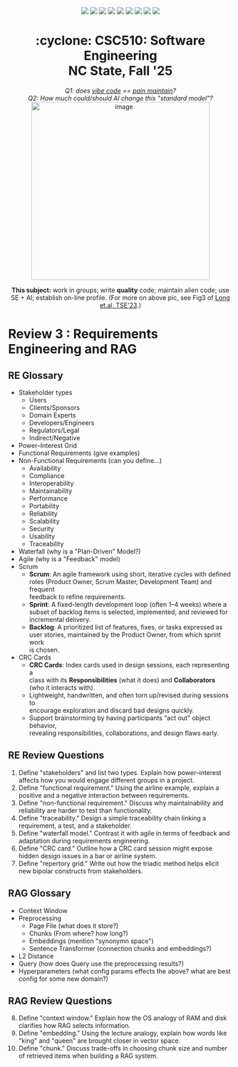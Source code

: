 <p align="center">
  <a href="https://github.com/txt/se25fall/blob/main/README.md#top"><img src="https://img.shields.io/badge/Home-%23ff5733?style=flat-square&logo=home&logoColor=white" /></a>
  <a href="/docs/syllabus.md#top"><img src="https://img.shields.io/badge/Syllabus-%230055ff?style=flat-square&logo=openai&logoColor=white" /></a>
  <a href="https://docs.google.com/spreadsheets/d/1E7H6IiFEV0WIooE1biPB7VVrdaEtBh6yXC-2nrwPKCY/edit?gid=0#gid=0"><img src="https://img.shields.io/badge/Teams1-%23ffd700?style=flat-square&logo=users&logoColor=white" /></a>
  <a href="https://docs.google.com/spreadsheets/d/1i0fNqKea0LzqmB-h8gtOrnF0MM-qt560goU4QkRw8BA/edit?usp=sharing"><img src="https://img.shields.io/badge/Teams2-%23ffcc00?style=flat-square&logo=users&logoColor=white" /></a>
  <a href="https://moodle-courses2527.wolfware.ncsu.edu/course/view.php?id=4690&bp=s"><img src="https://img.shields.io/badge/One-%23dc143c?style=flat-square&logo=moodle&logoColor=white" /></a>
  <a href="https://moodle-courses2527.wolfware.ncsu.edu/course/view.php?id=4691&bp=s"><img src="https://img.shields.io/badge/Two-%23b22222?style=flat-square&logo=moodle&logoColor=white" /></a>
  <a href="https://discord.gg/YnAw7uZxAD"><img src="https://img.shields.io/badge/Chat-%23008080?style=flat-square&logo=discord&logoColor=white" /></a>
  <a href="https://ncsu.hosted.panopto.com/Panopto/Pages/Sessions/List.aspx?folderID=7b1bbb56-937c-42a1-96b4-b33e0134710f"><img src="https://img.shields.io/badge/Vids-%23ffa500?style=flat-square&logo=youtube&logoColor=white" /></a>
  <a href="/LICENSE.md"><img src="https://img.shields.io/badge/©%20timm%202025-%234b4b4b?style=flat-square&logoColor=white" /></a></p>
<h1 align="center">:cyclone: CSC510: Software Engineering<br>NC State, Fall '25</h1>
<p align="center"><em>Q1: does <a href="https://x.com/karpathy/status/1886192184808149383?lang=en">vibe code</a> == <a href="https://docs.google.com/presentation/d/1O6fZa0MbuNPVfbQV0eENzuYL-2YdIr-LRawhC92gSJE/present?slide=2">pain maintain</a>?</em><br>
<em> Q2: How much could/should AI change this "standard model"?</em><br>
<img width="400" alt="image" src="https://github.com/user-attachments/assets/acde700e-1d4d-4002-94a2-1d8aa08914e2"></p>
<p align="center"><b>This subject:</b> work in groups; write <b>quality</b> code;
maintain alien code; use SE + AI; establish on-line profile.
(For more on above pic, see Fig3 of <a href="https://doi.org/10.1109/TSE.2023.3339383">Long et.al, TSE'23</a>.)</p>



# Review 3 : Requirements Engineering and RAG

## RE Glossary
- Stakeholder types
  - Users
  - Clients/Sponsors
  - Domain Experts
  - Developers/Engineers
  - Regulators/Legal
  - Indirect/Negative
- Power–Interest Grid
- Functional Requirements (give examples)
- Non-Functional Requirements (can you define...)
  - Availability
  - Compliance
  - Interoperability
  - Maintainability
  - Performance
  - Portability
  - Reliability
  - Scalability
  - Security
  - Usability
  - Traceability
- Waterfall (why is a "Plan-Driven" Model?)
- Agile (why is a "Feedback" model)
- Scrum
  - **Scrum**: An agile framework using short, iterative cycles with defined  
    roles (Product Owner, Scrum Master, Development Team) and frequent  
    feedback to refine requirements.  
  - **Sprint**: A fixed-length development loop (often 1–4 weeks) where a  
    subset of backlog items is selected, implemented, and reviewed for  
    incremental delivery.  
  - **Backlog**: A prioritized list of features, fixes, or tasks expressed as  
    user stories, maintained by the Product Owner, from which sprint work  
    is chosen. 
- CRC Cards
  - **CRC Cards**: Index cards used in design sessions, each representing a  
    class with its **Responsibilities** (what it does) and **Collaborators**  
    (who it interacts with).  
  - Lightweight, handwritten, and often torn up/revised during sessions to  
    encourage exploration and discard bad designs quickly.  
  - Support brainstorming by having participants "act out" object behavior,  
    revealing responsibilities, collaborations, and design flaws early.   

## RE Review Questions
1. Define "stakeholders" and list two types. Explain how power–interest 
   affects how you would engage different groups in a project.
2. Define "functional requirement." Using the airline example, explain a 
   positive and a negative interaction between requirements.
3. Define "non-functional requirement." Discuss why maintainability and 
   reliability are harder to test than functionality.
4. Define "traceability." Design a simple traceability chain linking a 
   requirement, a test, and a stakeholder.
5. Define "waterfall model." Contrast it with agile in terms of feedback 
   and adaptation during requirements engineering.
6. Define "CRC card." Outline how a CRC card session might expose hidden 
   design issues in a bar or airline system.
7. Define "repertory grid." Write out how the triadic method helps elicit 
   new bipolar constructs from stakeholders.


 
## RAG Glossary
- Context Window
- Preprocessing
  - Page File (what does it store?)
  - Chunks (From where? how long?)
  - Embeddings (mention "synonymn space")
  - Sentence Transformer (connection chunks and embeddings?)
- L2 Distance
- Query (how does Query use the preprocessing results?)
- Hyperparameters (what config params effects the  above? what are best config for some new domain?)

## RAG Review Questions
8. Define "context window." Explain how the OS analogy of RAM and disk 
   clarifies how RAG selects information.
9. Define "embedding." Using the lecture analogy, explain how words like 
   "king" and "queen" are brought closer in vector space.
10. Define "chunk." Discuss trade-offs in choosing chunk size and number 
    of retrieved items when building a RAG system.
 

